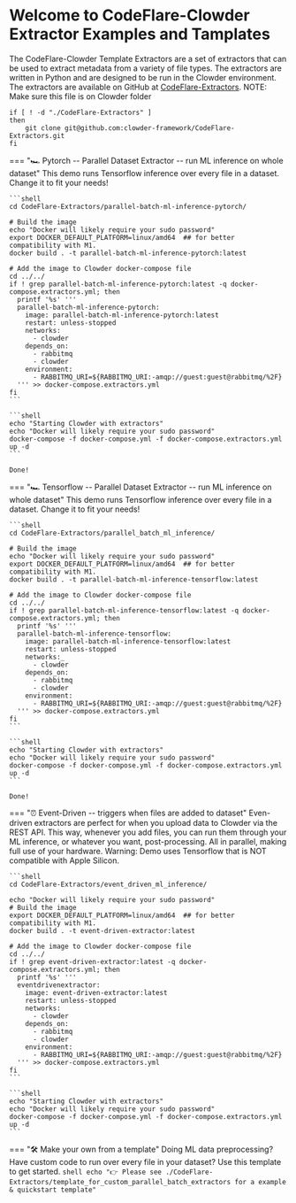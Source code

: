 
# Welcome to CodeFlare-Clowder Extractor Examples and Tamplates
The CodeFlare-Clowder Template Extractors are a set of extractors that can be used to extract metadata from a variety of file types. The extractors are written in Python and are designed to be run in the Clowder environment. The extractors are available on GitHub at [CodeFlare-Extractors](https://github.com/clowder-framework/CodeFlare-Extractors). NOTE: Make sure this file is on Clowder folder

```shell
if [ ! -d "./CodeFlare-Extractors" ] 
then 
    git clone git@github.com:clowder-framework/CodeFlare-Extractors.git
fi
```

=== "🏎   Pytorch -- Parallel Dataset Extractor -- run ML inference on whole dataset"
    This demo runs Tensorflow inference over every file in a dataset. Change it to fit your needs!

    ```shell
    cd CodeFlare-Extractors/parallel-batch-ml-inference-pytorch/

    # Build the image
    echo "Docker will likely require your sudo password"
    export DOCKER_DEFAULT_PLATFORM=linux/amd64  ## for better compatibility with M1. 
    docker build . -t parallel-batch-ml-inference-pytorch:latest

    # Add the image to Clowder docker-compose file
    cd ../../
    if ! grep parallel-batch-ml-inference-pytorch:latest -q docker-compose.extractors.yml; then
      printf '%s' '''
      parallel-batch-ml-inference-pytorch:
        image: parallel-batch-ml-inference-pytorch:latest
        restart: unless-stopped
        networks:
          - clowder
        depends_on:
          - rabbitmq
          - clowder
        environment:
          - RABBITMQ_URI=${RABBITMQ_URI:-amqp://guest:guest@rabbitmq/%2F}
      ''' >> docker-compose.extractors.yml
    fi
    ```
    
    ```shell
    echo "Starting Clowder with extractors"
    echo "Docker will likely require your sudo password"
    docker-compose -f docker-compose.yml -f docker-compose.extractors.yml up -d
    ```

    Done!


=== "🏎   Tensorflow -- Parallel Dataset Extractor -- run ML inference on whole dataset"
    This demo runs Tensorflow inference over every file in a dataset. Change it to fit your needs!

    ```shell
    cd CodeFlare-Extractors/parallel_batch_ml_inference/

    # Build the image
    echo "Docker will likely require your sudo password"
    export DOCKER_DEFAULT_PLATFORM=linux/amd64  ## for better compatibility with M1. 
    docker build . -t parallel-batch-ml-inference-tensorflow:latest

    # Add the image to Clowder docker-compose file
    cd ../../
    if ! grep parallel-batch-ml-inference-tensorflow:latest -q docker-compose.extractors.yml; then
      printf '%s' '''
      parallel-batch-ml-inference-tensorflow:
        image: parallel-batch-ml-inference-tensorflow:latest
        restart: unless-stopped
        networks:_
          - clowder
        depends_on:
          - rabbitmq
          - clowder
        environment:
          - RABBITMQ_URI=${RABBITMQ_URI:-amqp://guest:guest@rabbitmq/%2F}
      ''' >> docker-compose.extractors.yml
    fi
    ```
    
    ```shell
    echo "Starting Clowder with extractors"
    echo "Docker will likely require your sudo password"
    docker-compose -f docker-compose.yml -f docker-compose.extractors.yml up -d
    ```

    Done!

=== "⏰  Event-Driven -- triggers when files are added to dataset"
    Even-driven extractors are perfect for when you upload data to Clowder via the REST API. This way, whenever you add files, you can run them through your ML inference, or whatever you want, post-processing. All in parallel, making full use of your hardware. Warning: Demo uses Tensorflow that is NOT compatible with Apple Silicon.

    ```shell
    cd CodeFlare-Extractors/event_driven_ml_inference/

    echo "Docker will likely require your sudo password"
    # Build the image
    export DOCKER_DEFAULT_PLATFORM=linux/amd64  ## for better compatibility with M1. 
    docker build . -t event-driven-extractor:latest

    # Add the image to Clowder docker-compose file
    cd ../../
    if ! grep event-driven-extractor:latest -q docker-compose.extractors.yml; then
      printf '%s' '''
      eventdrivenextractor:
        image: event-driven-extractor:latest
        restart: unless-stopped
        networks:
          - clowder
        depends_on:
          - rabbitmq
          - clowder
        environment:
          - RABBITMQ_URI=${RABBITMQ_URI:-amqp://guest:guest@rabbitmq/%2F}
      ''' >> docker-compose.extractors.yml
    fi
    ```

    ```shell
    echo "Starting Clowder with extractors"
    echo "Docker will likely require your sudo password"
    docker-compose -f docker-compose.yml -f docker-compose.extractors.yml up -d
    ```

=== "🛠   Make your own from a template"
    Doing ML data preprocessing? Have custom code to run over every file in your dataset? Use this template to get started.
    ```shell
    echo "👉 Please see ./CodeFlare-Extractors/template_for_custom_parallel_batch_extractors for a example & quickstart template"
    ```
